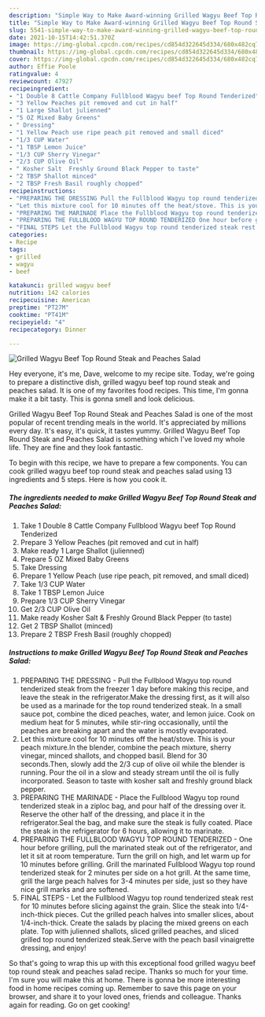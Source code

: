 ```yaml
---
description: "Simple Way to Make Award-winning Grilled Wagyu Beef Top Round Steak and Peaches Salad"
title: "Simple Way to Make Award-winning Grilled Wagyu Beef Top Round Steak and Peaches Salad"
slug: 5541-simple-way-to-make-award-winning-grilled-wagyu-beef-top-round-steak-and-peaches-salad
date: 2021-10-15T14:42:51.370Z
image: https://img-global.cpcdn.com/recipes/cd854d322645d334/680x482cq70/grilled-wagyu-beef-top-round-steak-and-peaches-salad-recipe-main-photo.jpg
thumbnail: https://img-global.cpcdn.com/recipes/cd854d322645d334/680x482cq70/grilled-wagyu-beef-top-round-steak-and-peaches-salad-recipe-main-photo.jpg
cover: https://img-global.cpcdn.com/recipes/cd854d322645d334/680x482cq70/grilled-wagyu-beef-top-round-steak-and-peaches-salad-recipe-main-photo.jpg
author: Effie Poole
ratingvalue: 4
reviewcount: 47927
recipeingredient:
- "1 Double 8 Cattle Company Fullblood Wagyu beef Top Round Tenderized"
- "3 Yellow Peaches pit removed and cut in half"
- "1 Large Shallot julienned"
- "5 OZ Mixed Baby Greens"
- " Dressing"
- "1 Yellow Peach use ripe peach pit removed and small diced"
- "1/3 CUP Water"
- "1 TBSP Lemon Juice"
- "1/3 CUP Sherry Vinegar"
- "2/3 CUP Olive Oil"
- " Kosher Salt  Freshly Ground Black Pepper to taste"
- "2 TBSP Shallot minced"
- "2 TBSP Fresh Basil roughly chopped"
recipeinstructions:
- "PREPARING THE DRESSING Pull the Fullblood Wagyu top round tenderized steak from the freezer 1 day before making this recipe, and leave the steak in the refrigerator.Make the dressing first, as it will also be used as a marinade for the top round tenderized steak. In a small sauce pot, combine the diced peaches, water, and lemon juice. Cook on medium heat for 5 minutes, while stir-ring occasionally, until the peaches are breaking apart and the water is mostly evaporated."
- "Let this mixture cool for 10 minutes off the heat/stove. This is your peach mixture.In the blender, combine the peach mixture, sherry vinegar, minced shallots, and chopped basil. Blend for 30 seconds.Then, slowly add the 2/3 cup of olive oil while the blender is running. Pour the oil in a slow and steady stream until the oil is fully incorporated. Season to taste with kosher salt and freshly ground black pepper."
- "PREPARING THE MARINADE Place the Fullblood Wagyu top round tenderized steak in a ziploc bag, and pour half of the dressing over it. Reserve the other half of the dressing, and place it in the refrigerator.Seal the bag, and make sure the steak is fully coated. Place the steak in the refrigerator for 6 hours, allowing it to marinate."
- "PREPARING THE FULLBLOOD WAGYU TOP ROUND TENDERIZED One hour before grilling, pull the marinated steak out of the refrigerator, and let it sit at room temperature. Turn the grill on high, and let warm up for 10 minutes before grilling. Grill the marinated Fullblood Wagyu top round tenderized steak for 2 minutes per side on a hot grill. At the same time, grill the large peach halves for 3-4 minutes per side, just so they have nice grill marks and are softened."
- "FINAL STEPS Let the Fullblood Wagyu top round tenderized steak rest for 10 minutes before slicing against the grain. Slice the steak into 1/4-inch-thick pieces. Cut the grilled peach halves into smaller slices, about 1/4-inch-thick. Create the salads by placing the mixed greens on each plate. Top with julienned shallots, sliced grilled peaches, and sliced grilled top round tenderized steak.Serve with the peach basil vinaigrette dressing, and enjoy!"
categories:
- Recipe
tags:
- grilled
- wagyu
- beef

katakunci: grilled wagyu beef 
nutrition: 142 calories
recipecuisine: American
preptime: "PT27M"
cooktime: "PT41M"
recipeyield: "4"
recipecategory: Dinner

---
```



![Grilled Wagyu Beef Top Round Steak and Peaches Salad](https://img-global.cpcdn.com/recipes/cd854d322645d334/680x482cq70/grilled-wagyu-beef-top-round-steak-and-peaches-salad-recipe-main-photo.jpg)

Hey everyone, it's me, Dave, welcome to my recipe site. Today, we're going to prepare a distinctive dish, grilled wagyu beef top round steak and peaches salad. It is one of my favorites food recipes. This time, I'm gonna make it a bit tasty. This is gonna smell and look delicious.

Grilled Wagyu Beef Top Round Steak and Peaches Salad is one of the most popular of recent trending meals in the world. It's appreciated by millions every day. It's easy, it's quick, it tastes yummy. Grilled Wagyu Beef Top Round Steak and Peaches Salad is something which I've loved my whole life. They are fine and they look fantastic.




To begin with this recipe, we have to prepare a few components. You can cook grilled wagyu beef top round steak and peaches salad using 13 ingredients and 5 steps. Here is how you cook it.

<!--inarticleads1-->

##### The ingredients needed to make Grilled Wagyu Beef Top Round Steak and Peaches Salad:

1. Take 1 Double 8 Cattle Company Fullblood Wagyu beef Top Round Tenderized
1. Prepare 3 Yellow Peaches (pit removed and cut in half)
1. Make ready 1 Large Shallot (julienned)
1. Prepare 5 OZ Mixed Baby Greens
1. Take  Dressing
1. Prepare 1 Yellow Peach (use ripe peach, pit removed, and small diced)
1. Take 1/3 CUP Water
1. Take 1 TBSP Lemon Juice
1. Prepare 1/3 CUP Sherry Vinegar
1. Get 2/3 CUP Olive Oil
1. Make ready  Kosher Salt &amp; Freshly Ground Black Pepper (to taste)
1. Get 2 TBSP Shallot (minced)
1. Prepare 2 TBSP Fresh Basil (roughly chopped)




<!--inarticleads2-->

##### Instructions to make Grilled Wagyu Beef Top Round Steak and Peaches Salad:

1. PREPARING THE DRESSING - Pull the Fullblood Wagyu top round tenderized steak from the freezer 1 day before making this recipe, and leave the steak in the refrigerator.Make the dressing first, as it will also be used as a marinade for the top round tenderized steak. In a small sauce pot, combine the diced peaches, water, and lemon juice. Cook on medium heat for 5 minutes, while stir-ring occasionally, until the peaches are breaking apart and the water is mostly evaporated.
1. Let this mixture cool for 10 minutes off the heat/stove. This is your peach mixture.In the blender, combine the peach mixture, sherry vinegar, minced shallots, and chopped basil. Blend for 30 seconds.Then, slowly add the 2/3 cup of olive oil while the blender is running. Pour the oil in a slow and steady stream until the oil is fully incorporated. Season to taste with kosher salt and freshly ground black pepper.
1. PREPARING THE MARINADE - Place the Fullblood Wagyu top round tenderized steak in a ziploc bag, and pour half of the dressing over it. Reserve the other half of the dressing, and place it in the refrigerator.Seal the bag, and make sure the steak is fully coated. Place the steak in the refrigerator for 6 hours, allowing it to marinate.
1. PREPARING THE FULLBLOOD WAGYU TOP ROUND TENDERIZED - One hour before grilling, pull the marinated steak out of the refrigerator, and let it sit at room temperature. Turn the grill on high, and let warm up for 10 minutes before grilling. Grill the marinated Fullblood Wagyu top round tenderized steak for 2 minutes per side on a hot grill. At the same time, grill the large peach halves for 3-4 minutes per side, just so they have nice grill marks and are softened.
1. FINAL STEPS - Let the Fullblood Wagyu top round tenderized steak rest for 10 minutes before slicing against the grain. Slice the steak into 1/4-inch-thick pieces. Cut the grilled peach halves into smaller slices, about 1/4-inch-thick. Create the salads by placing the mixed greens on each plate. Top with julienned shallots, sliced grilled peaches, and sliced grilled top round tenderized steak.Serve with the peach basil vinaigrette dressing, and enjoy!




So that's going to wrap this up with this exceptional food grilled wagyu beef top round steak and peaches salad recipe. Thanks so much for your time. I'm sure you will make this at home. There is gonna be more interesting food in home recipes coming up. Remember to save this page on your browser, and share it to your loved ones, friends and colleague. Thanks again for reading. Go on get cooking!
